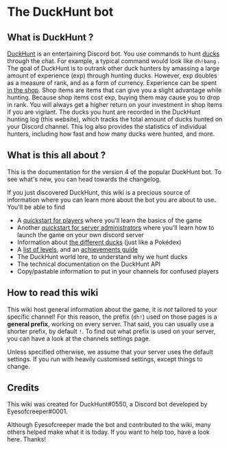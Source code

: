 # The DuckHunt bot

## What is DuckHunt ?

[DuckHunt](https://duckhunt.me) is an entertaining Discord bot. You use commands to hunt [ducks](players-guide/types-of-ducks.md) through the chat. For example, a typical command would look like `dh!bang` . The goal of DuckHunt is to outrank other duck hunters by amassing a large amount of experience \(exp\) through hunting ducks. However, exp doubles as a measure of rank, and as a form of currency. Experience can be spent [in the shop](). Shop items are items that can give you a slight advantage while hunting. Because shop items cost exp, buying them may cause you to drop in rank. You will always get a higher return on your investment in shop items if you are vigilant. The ducks you hunt are recorded in the DuckHunt hunting log \(this website\), which tracks the total amount of ducks hunted on your Discord channel. This log also provides the statistics of individual hunters, including how fast and how many ducks were hunted, and more.

## What is this all about ?

This is the documentation for the version 4 of the popular DuckHunt bot. To see what's new, you can head towards the changelog.

If you just discovered DuckHunt, this wiki is a precious source of information where you can learn more about the bot you are about to use. You'll be able to find

* A [quickstart for players](players-guide/players-quickstart.md) where you'll learn the basics of the game
* Another [quickstart for server administrators](bot-administration/admin-quickstart.md) where you'll learn how to launch the game on your own discord server
* Information about [the different ducks](players-guide/types-of-ducks.md) \(just like a Pokédex\)
* A [list of levels](players-guide/levels-and-experience.md), and an [achievements guide](players-guide/achievements-guide.md)
* The DuckHunt world lore, to understand why we hunt ducks
* The technical documentation on the DuckHunt API
* Copy/pastable information to put in your channels for confused players

## How to read this wiki

This wiki host general information about the game, it is _not_ tailored to your specific channel! For this reason, the prefix \(`dh!`\) used on those pages is a **general prefix**, working on every server. That said, you can usually use a shorter prefix, by default `!`. To find out what prefix is used on your server, you can have a look at the channels settings page.

Unless specified otherwise, we assume that your server uses the default settings. If you run with heavily customised settings, except things to change.

## Credits

This wiki was created for DuckHunt\#0550, a Discord bot developed by Eyesofcreeper\#0001.

Although Eyesofcreeper made the bot and contributed to the wiki, many others helped make what it is today. If you want to help too, have a look here. Thanks!


